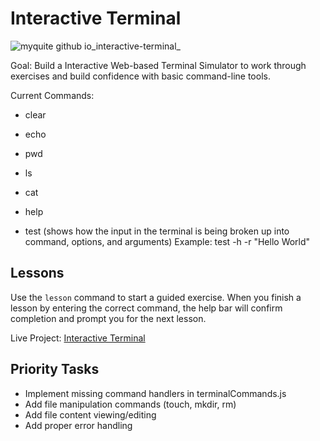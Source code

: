 # Interactive Terminal

![myquite github io_interactive-terminal_](https://user-images.githubusercontent.com/997046/131572741-44267951-d5a4-4e7e-987d-865bb9cc0004.png)

Goal: Build a Interactive Web-based Terminal Simulator to work through exercises and build confidence with basic command-line tools.

Current Commands:

- clear
- echo
- pwd
- ls
- cat
- help

- test (shows how the input in the terminal is being broken up into command, options, and arguments)
  Example: test -h -r "Hello World"

## Lessons

Use the `lesson` command to start a guided exercise. When you finish a lesson by entering the correct command, the help bar will confirm completion and prompt you for the next lesson.

Live Project: [Interactive Terminal](https://myquite.github.io/interactive-terminal/)

## Priority Tasks

- Implement missing command handlers in terminalCommands.js
- Add file manipulation commands (touch, mkdir, rm)
- Add file content viewing/editing
- Add proper error handling
